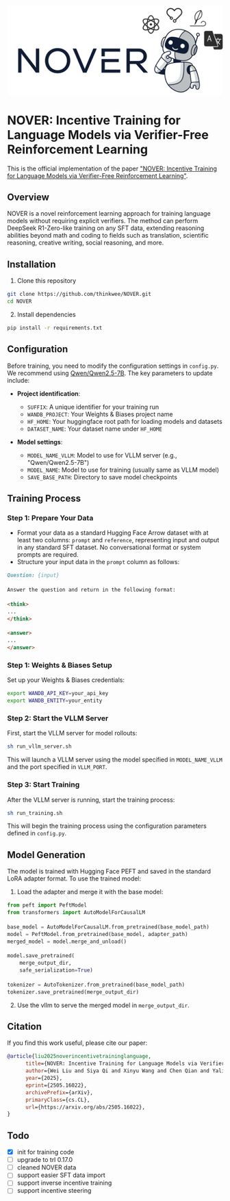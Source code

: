 <div align="center">
  <img src="logo.png" alt="NOVER Logo" width="600">
</div>

# NOVER: Incentive Training for Language Models via Verifier-Free Reinforcement Learning

This is the official implementation of the paper ["NOVER: Incentive Training for Language Models via Verifier-Free Reinforcement Learning"](https://www.arxiv.org/pdf/2505.16022).

## Overview

NOVER is a novel reinforcement learning approach for training language models without requiring explicit verifiers. The method can perform DeepSeek R1-Zero-like training on any SFT data, extending reasoning abilities beyond math and coding to fields such as translation, scientific reasoning, creative writing, social reasoning, and more.

## Installation

1. Clone this repository
```bash
git clone https://github.com/thinkwee/NOVER.git
cd NOVER
```

2. Install dependencies
```bash
pip install -r requirements.txt
```

## Configuration

Before training, you need to modify the configuration settings in `config.py`. We recommend using [Qwen/Qwen2.5-7B](https://huggingface.co/Qwen/Qwen2.5-7B).
The key parameters to update include:

- **Project identification**:
  - `SUFFIX`: A unique identifier for your training run
  - `WANDB_PROJECT`: Your Weights & Biases project name
  - `HF_HOME`: Your huggingface root path for loading models and datasets
  - `DATASET_NAME`: Your dataset name under `HF_HOME`

- **Model settings**:
  - `MODEL_NAME_VLLM`: Model to use for VLLM server (e.g., "Qwen/Qwen2.5-7B")
  - `MODEL_NAME`: Model to use for training (usually same as VLLM model)
  - `SAVE_BASE_PATH`: Directory to save model checkpoints

## Training Process

### Step 1: Prepare Your Data
- Format your data as a standard Hugging Face Arrow dataset with at least two columns: `prompt` and `reference`, representing input and output in any standard SFT dataset. No conversational format or system prompts are required.
- Structure your input data in the `prompt` column as follows:
```markdown
Question: {input}

Answer the question and return in the following format:

<think>
...
</think>

<answer>
...
</answer>
```

### Step 1: Weights & Biases Setup

Set up your Weights & Biases credentials:

```bash
export WANDB_API_KEY=your_api_key
export WANDB_ENTITY=your_entity
```

### Step 2: Start the VLLM Server

First, start the VLLM server for model rollouts:

```bash
sh run_vllm_server.sh
```

This will launch a VLLM server using the model specified in `MODEL_NAME_VLLM` and the port specified in `VLLM_PORT`.

### Step 3: Start Training

After the VLLM server is running, start the training process:

```bash
sh run_training.sh
```

This will begin the training process using the configuration parameters defined in `config.py`.

## Model Generation

The model is trained with Hugging Face PEFT and saved in the standard LoRA adapter format. To use the trained model:

1. Load the adapter and merge it with the base model:

```python
from peft import PeftModel
from transformers import AutoModelForCausalLM

base_model = AutoModelForCausalLM.from_pretrained(base_model_path)
model = PeftModel.from_pretrained(base_model, adapter_path)
merged_model = model.merge_and_unload()

model.save_pretrained(
    merge_output_dir,
    safe_serialization=True)

tokenizer = AutoTokenizer.from_pretrained(base_model_path)
tokenizer.save_pretrained(merge_output_dir)
```

2. Use the vllm to serve the merged model in ```merge_output_dir```.

## Citation

If you find this work useful, please cite our paper:

```bibtex
@article{liu2025noverincentivetraininglanguage,
      title={NOVER: Incentive Training for Language Models via Verifier-Free Reinforcement Learning}, 
      author={Wei Liu and Siya Qi and Xinyu Wang and Chen Qian and Yali Du and Yulan He},
      year={2025},
      eprint={2505.16022},
      archivePrefix={arXiv},
      primaryClass={cs.CL},
      url={https://arxiv.org/abs/2505.16022}, 
}
```

## Todo
- [x] init for training code
- [ ] upgrade to trl 0.17.0
- [ ] cleaned NOVER data
- [ ] support easier SFT data import
- [ ] support inverse incentive training
- [ ] support incentive steering
